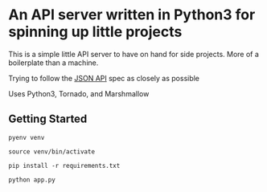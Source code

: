 # An API server written in Python3 for spinning up little projects

This is a simple little API server to have on hand for side projects. More of a boilerplate than a machine.

Trying to follow the [JSON API](http://jsonapi.org/) spec as closely as possible

Uses Python3, Tornado, and Marshmallow

## Getting Started
`pyenv venv`

`source venv/bin/activate`

`pip install -r requirements.txt`

`python app.py`